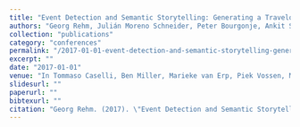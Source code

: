 ```yaml
---
title: "Event Detection and Semantic Storytelling: Generating a Travelogue from a large Collection of Personal Letters"
authors: "Georg Rehm, Julián Moreno Schneider, Peter Bourgonje, Ankit Srivastava, Jan Nehring, Armin Berger, Luca König, Sören Räuchle, and Jens Gerth"
collection: "publications"
category: "conferences"
permalink: "/2017-01-01-event-detection-and-semantic-storytelling-generating-a-travelogue-from-a-large-collection-of-personal-letters"
excerpt: ""
date: "2017-01-01"
venue: "In Tommaso Caselli, Ben Miller, Marieke van Erp, Piek Vossen, Martha Palmer, Eduard Hovy, and Teruko Mitamura, editors, Proceedings of the Events and Stories in the News Workshop, pages 42-51, Vancouver, Canada, 8 2017. Association for Computational Linguistics. Co-located with ACL 2017."
slidesurl: ""
paperurl: ""
bibtexurl: ""
citation: "Georg Rehm. (2017). \"Event Detection and Semantic Storytelling: Generating a Travelogue from a large Collection of Personal Letters.\" *In Tommaso Caselli, Ben Miller, Marieke van Erp, Piek Vossen, Martha Palmer, Eduard Hovy, and Teruko Mitamura, editors, Proceedings of the Events and Stories in the News Workshop, pages 42-51, Vancouver, Canada, 8 2017. Association for Computational Linguistics. Co-located with ACL 2017.*."
---
```


